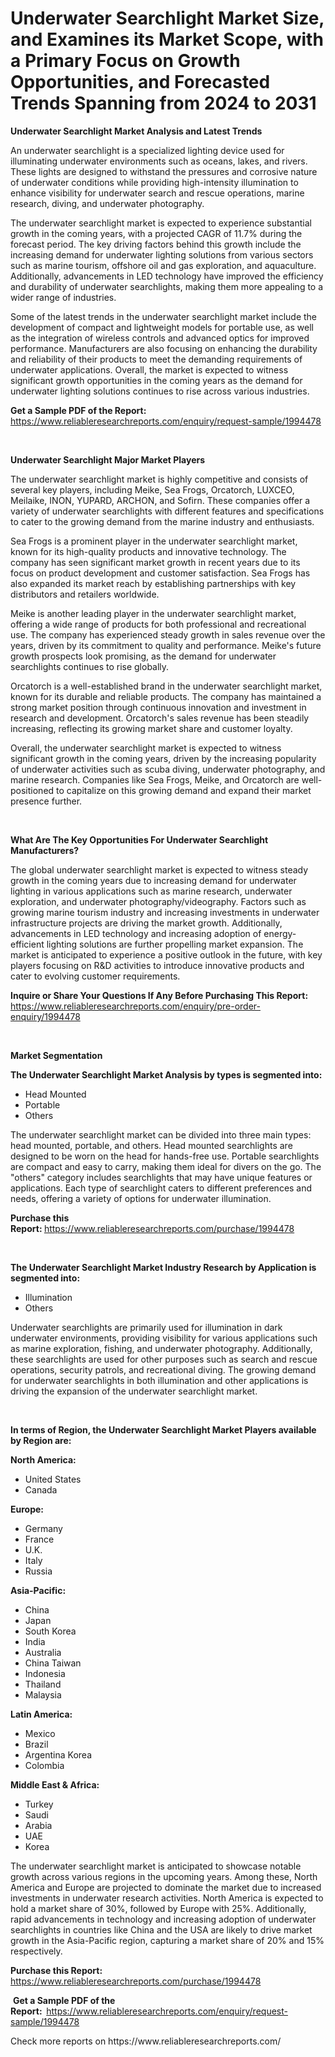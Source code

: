 <p><h1>Underwater Searchlight Market Size, and Examines its Market Scope, with a Primary Focus on Growth Opportunities, and Forecasted Trends Spanning from 2024 to 2031</h1></p><p><strong>Underwater Searchlight Market Analysis and Latest Trends</strong></p>
<p><p>An underwater searchlight is a specialized lighting device used for illuminating underwater environments such as oceans, lakes, and rivers. These lights are designed to withstand the pressures and corrosive nature of underwater conditions while providing high-intensity illumination to enhance visibility for underwater search and rescue operations, marine research, diving, and underwater photography.</p><p>The underwater searchlight market is expected to experience substantial growth in the coming years, with a projected CAGR of 11.7% during the forecast period. The key driving factors behind this growth include the increasing demand for underwater lighting solutions from various sectors such as marine tourism, offshore oil and gas exploration, and aquaculture. Additionally, advancements in LED technology have improved the efficiency and durability of underwater searchlights, making them more appealing to a wider range of industries.</p><p>Some of the latest trends in the underwater searchlight market include the development of compact and lightweight models for portable use, as well as the integration of wireless controls and advanced optics for improved performance. Manufacturers are also focusing on enhancing the durability and reliability of their products to meet the demanding requirements of underwater applications. Overall, the market is expected to witness significant growth opportunities in the coming years as the demand for underwater lighting solutions continues to rise across various industries.</p></p>
<p><strong>Get a Sample PDF of the Report:&nbsp;</strong> <a href="https://www.reliableresearchreports.com/enquiry/request-sample/1994478">https://www.reliableresearchreports.com/enquiry/request-sample/1994478</a></p>
<p>&nbsp;</p>
<p><strong>Underwater Searchlight Major Market Players</strong></p>
<p><p>The underwater searchlight market is highly competitive and consists of several key players, including Meike, Sea Frogs, Orcatorch, LUXCEO, Meilaike, INON, YUPARD, ARCHON, and Sofirn. These companies offer a variety of underwater searchlights with different features and specifications to cater to the growing demand from the marine industry and enthusiasts.</p><p>Sea Frogs is a prominent player in the underwater searchlight market, known for its high-quality products and innovative technology. The company has seen significant market growth in recent years due to its focus on product development and customer satisfaction. Sea Frogs has also expanded its market reach by establishing partnerships with key distributors and retailers worldwide.</p><p>Meike is another leading player in the underwater searchlight market, offering a wide range of products for both professional and recreational use. The company has experienced steady growth in sales revenue over the years, driven by its commitment to quality and performance. Meike's future growth prospects look promising, as the demand for underwater searchlights continues to rise globally.</p><p>Orcatorch is a well-established brand in the underwater searchlight market, known for its durable and reliable products. The company has maintained a strong market position through continuous innovation and investment in research and development. Orcatorch's sales revenue has been steadily increasing, reflecting its growing market share and customer loyalty.</p><p>Overall, the underwater searchlight market is expected to witness significant growth in the coming years, driven by the increasing popularity of underwater activities such as scuba diving, underwater photography, and marine research. Companies like Sea Frogs, Meike, and Orcatorch are well-positioned to capitalize on this growing demand and expand their market presence further.</p></p>
<p>&nbsp;</p>
<p><strong>What Are The Key Opportunities For Underwater Searchlight Manufacturers?</strong></p>
<p><p>The global underwater searchlight market is expected to witness steady growth in the coming years due to increasing demand for underwater lighting in various applications such as marine research, underwater exploration, and underwater photography/videography. Factors such as growing marine tourism industry and increasing investments in underwater infrastructure projects are driving the market growth. Additionally, advancements in LED technology and increasing adoption of energy-efficient lighting solutions are further propelling market expansion. The market is anticipated to experience a positive outlook in the future, with key players focusing on R&D activities to introduce innovative products and cater to evolving customer requirements.</p></p>
<p><strong>Inquire or Share Your Questions If Any Before Purchasing This Report:</strong> <a href="https://www.reliableresearchreports.com/enquiry/pre-order-enquiry/1994478">https://www.reliableresearchreports.com/enquiry/pre-order-enquiry/1994478</a></p>
<p>&nbsp;</p>
<p><strong>Market Segmentation</strong></p>
<p><strong>The Underwater Searchlight Market Analysis by types is segmented into:</strong></p>
<p><ul><li>Head Mounted</li><li>Portable</li><li>Others</li></ul></p>
<p><p>The underwater searchlight market can be divided into three main types: head mounted, portable, and others. Head mounted searchlights are designed to be worn on the head for hands-free use. Portable searchlights are compact and easy to carry, making them ideal for divers on the go. The "others" category includes searchlights that may have unique features or applications. Each type of searchlight caters to different preferences and needs, offering a variety of options for underwater illumination.</p></p>
<p><strong>Purchase this Report:&nbsp;</strong><a href="https://www.reliableresearchreports.com/purchase/1994478">https://www.reliableresearchreports.com/purchase/1994478</a></p>
<p>&nbsp;</p>
<p><strong>The Underwater Searchlight Market Industry Research by Application is segmented into:</strong></p>
<p><ul><li>Illumination</li><li>Others</li></ul></p>
<p><p>Underwater searchlights are primarily used for illumination in dark underwater environments, providing visibility for various applications such as marine exploration, fishing, and underwater photography. Additionally, these searchlights are used for other purposes such as search and rescue operations, security patrols, and recreational diving. The growing demand for underwater searchlights in both illumination and other applications is driving the expansion of the underwater searchlight market.</p></p>
<p>&nbsp;</p>
<p><strong>In terms of Region, the Underwater Searchlight Market Players available by Region are:</strong></p>
<p>
    <p> <strong> North America: </strong>
        <ul>
            <li>United States</li>
            <li>Canada</li>
        </ul>
        </p> 
    <p> <strong> Europe: </strong>
        <ul>
            <li>Germany</li>
            <li>France</li>
            <li>U.K.</li>
            <li>Italy</li>
            <li>Russia</li>
        </ul>
        </p> 
    <p> <strong> Asia-Pacific: </strong>
        <ul>
            <li>China</li>
            <li>Japan</li>
            <li>South Korea</li>
            <li>India</li>
            <li>Australia</li>
            <li>China Taiwan</li>
            <li>Indonesia</li>
            <li>Thailand</li>
            <li>Malaysia</li>
        </ul>
        </p> 
    <p> <strong> Latin America: </strong>
        <ul>
            <li>Mexico</li>
            <li>Brazil</li>
            <li>Argentina Korea</li>
            <li>Colombia</li>
        </ul>
        </p> 
    <p> <strong> Middle East & Africa: </strong>
        <ul>
            <li>Turkey</li>
            <li>Saudi</li>
            <li>Arabia</li>
            <li>UAE</li>
            <li>Korea</li>
        </ul>
    </p>
    </p>
<p><p>The underwater searchlight market is anticipated to showcase notable growth across various regions in the upcoming years. Among these, North America and Europe are projected to dominate the market due to increased investments in underwater research activities. North America is expected to hold a market share of 30%, followed by Europe with 25%. Additionally, rapid advancements in technology and increasing adoption of underwater searchlights in countries like China and the USA are likely to drive market growth in the Asia-Pacific region, capturing a market share of 20% and 15% respectively.</p></p>
<p><strong>Purchase this Report: </strong><a href="https://www.reliableresearchreports.com/purchase/1994478">https://www.reliableresearchreports.com/purchase/1994478</a></p>
<p>&nbsp;<strong>Get a Sample PDF of the Report:&nbsp;&nbsp;</strong><a href="https://www.reliableresearchreports.com/enquiry/request-sample/1994478">https://www.reliableresearchreports.com/enquiry/request-sample/1994478</a></p>
<p><strong></strong></p>
<p>Check more reports on https://www.reliableresearchreports.com/</p>